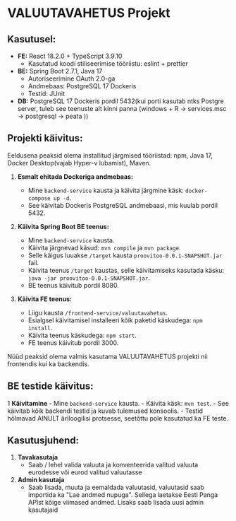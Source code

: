 # VALUUTAVAHETUS Projekt

## Kasutusel:

- **FE:** React 18.2.0 + TypeScript 3.9.10
    - Kasutatud koodi stiliseerimise tööriistu: eslint + prettier
- **BE:** Spring Boot 2.7.1, Java 17
    - Autoriseerimine OAuth 2.0-ga
    - Andmebaas: PostgreSQL 17 Dockeris
    - Testid: JUnit
- **DB:** PostgreSQL 17 Dockeris pordil 5432(kui porti kasutab ntks Postgre server, tuleb see teenuste alt kinni panna (windows + R -> services.msc -> postgresql -> peata ))

## Projekti käivitus:

Eeldusena peaksid olema installitud järgmised tööriistad: npm, Java 17, Docker Desktop(vajab Hyper-v lubamist), Maven.

1. **Esmalt ehitada Dockeriga andmebaas:**
    - Mine `backend-service` kausta ja käivita järgmine käsk: `docker-compose up -d`.
    - See käivitab Dockeris PostgreSQL andmebaasi, mis kuulab pordil 5432.

2. **Käivita Spring Boot BE teenus:**
    - Mine `backend-service` kausta.
    - Käivita järgnevad käsud: `mvn compile` ja `mvn package`.
    - Selle käigus luuakse `/target` kausta `proovitoo-0.0.1-SNAPSHOT.jar` fail.
    - Käivita teenus `/target` kaustas, selle käivitamiseks kasutada käsku: `java -jar proovitoo-0.0.1-SNAPSHOT.jar`.
    - BE teenus käivitub pordil 8080.

3. **Käivita FE teenus:**
    - Liigu kausta `/frontend-service/valuutavahetus`.
    - Esialgsel käivitamisel installeeri kõik paketid käskudega: `npm install`.
    - Käivita teenus käskudega: `npm start`.
    - FE teenus käivitub pordil 3000.

Nüüd peaksid olema valmis kasutama VALUUTAVAHETUS projekti nii frontendis kui ka backendis.

## BE testide käivitus:

1 **Käivitamine**
    - Mine `backend-service` kausta.
    - Käivita käsk: `mvn test`.
    - See käivitab kõik backendi testid ja kuvab tulemused konsoolis.
    - Testid hõlmavad AINULT äriloogilisi protsesse, seetõttu pole kasutatud ka FE teste.

## Kasutusjuhend:
1. **Tavakasutaja**
    - Saab / lehel valida valuuta ja konventeerida valitud valuuta eurodesse või eurod valitud valuutasse
2.  **Admin kasutaja**
    - Saab lisada, muuta ja eemaldada valuutasid, valuutasid saab importida ka "Lae andmed nupuga". Sellega laetakse Eesti Panga APIst kõige viimased andmed. Lisaks saab lisada uusi admin kasutajaid
